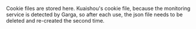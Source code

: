 Cookie files are stored here.
Kuaishou's cookie file, because the monitoring service is detected by Garga, so after each use, the json file needs to be deleted and re-created the second time.